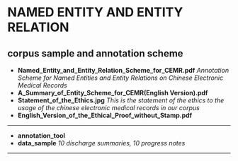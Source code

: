 # NAMED ENTITY AND ENTITY RELATION

## corpus sample and annotation scheme ##

- **Named\_Entity\_and\_Entity\_Relation\_Scheme\_for\_CEMR.pdf** *Annotation Scheme for Named Entities and Entity Relations on Chinese Electronic Medical Records*
- **A\_Summary\_of\_Entity\_Scheme\_for\_CEMR(English Version).pdf**
- **Statement\_of\_the\_Ethics.jpg** *This is the statement of the ethics to the usage of the chinese electronic medical records in our corpus*
- **English\_Version\_of\_the\_Ethical\_Proof\_without\_Stamp.pdf**

---

- **annotation_tool**
- **data_sample** *10 discharge summaries, 10 progress notes*

---

